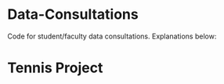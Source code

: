 # Data-Consultations
Code for student/faculty data consultations. Explanations below:
# Tennis Project
